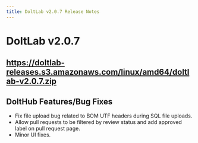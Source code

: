 ```yaml
---
title: DoltLab v2.0.7 Release Notes
---
```


# DoltLab v2.0.7
## https://doltlab-releases.s3.amazonaws.com/linux/amd64/doltlab-v2.0.7.zip

## DoltHub Features/Bug Fixes
* Fix file upload bug related to BOM UTF headers during SQL file uploads.
* Allow pull requests to be filtered by review status and add approved label on pull request page.
* Minor UI fixes.
